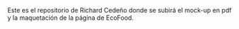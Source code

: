 Este es el repositorio de Richard Cedeño donde se subirá el mock-up en pdf y la maquetación de la página de EcoFood.
